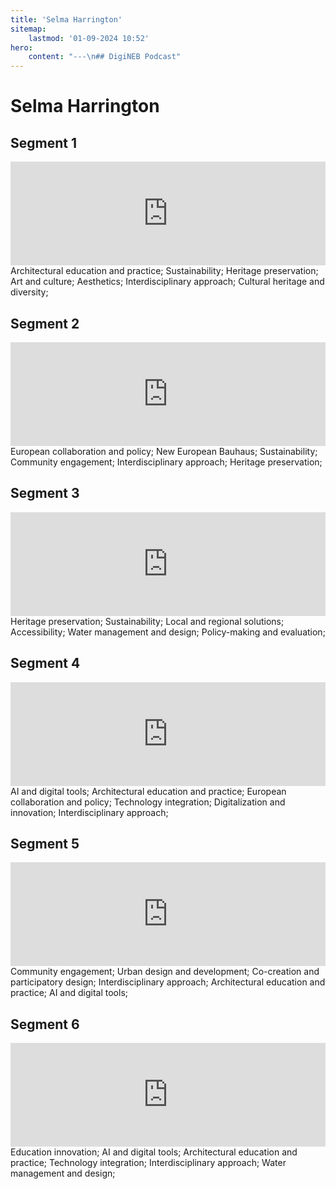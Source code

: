```yaml
---
title: 'Selma Harrington'
sitemap:
    lastmod: '01-09-2024 10:52'
hero:
    content: "---\n## DigiNEB Podcast"
---
```


# Selma Harrington

## Segment 1
<iframe width="100%" height="166" scrolling="no" frameborder="no" allow="autoplay" src="https://w.soundcloud.com/player/?url=https%3A//api.soundcloud.com/tracks/1908140471&color=%234b4815&auto_play=false&hide_related=false&show_comments=true&show_user=true&show_reposts=false&show_teaser=false"></iframe>
Architectural education and practice;
Sustainability;
Heritage preservation;
Art and culture;
Aesthetics;
Interdisciplinary approach;
Cultural heritage and diversity;

## Segment 2
<iframe width="100%" height="166" scrolling="no" frameborder="no" allow="autoplay" src="https://w.soundcloud.com/player/?url=https%3A//api.soundcloud.com/tracks/1908140915&color=%234b4815&auto_play=false&hide_related=false&show_comments=true&show_user=true&show_reposts=false&show_teaser=false"></iframe>
European collaboration and policy;
New European Bauhaus;
Sustainability;
Community engagement;
Interdisciplinary approach;
Heritage preservation;

## Segment 3
<iframe width="100%" height="166" scrolling="no" frameborder="no" allow="autoplay" src="https://w.soundcloud.com/player/?url=https%3A//api.soundcloud.com/tracks/1908141359&color=%234b4815&auto_play=false&hide_related=false&show_comments=true&show_user=true&show_reposts=false&show_teaser=false"></iframe>
Heritage preservation;
Sustainability;
Local and regional solutions;
Accessibility;
Water management and design;
Policy-making and evaluation;

## Segment 4
<iframe width="100%" height="166" scrolling="no" frameborder="no" allow="autoplay" src="https://w.soundcloud.com/player/?url=https%3A//api.soundcloud.com/tracks/1908141806&color=%234b4815&auto_play=false&hide_related=false&show_comments=true&show_user=true&show_reposts=false&show_teaser=false"></iframe>
AI and digital tools;
Architectural education and practice;
European collaboration and policy;
Technology integration;
Digitalization and innovation;
Interdisciplinary approach;

## Segment 5
<iframe width="100%" height="166" scrolling="no" frameborder="no" allow="autoplay" src="https://w.soundcloud.com/player/?url=https%3A//api.soundcloud.com/tracks/1908142217&color=%234b4815&auto_play=false&hide_related=false&show_comments=true&show_user=true&show_reposts=false&show_teaser=false"></iframe>
Community engagement;
Urban design and development;
Co-creation and participatory design;
Interdisciplinary approach;
Architectural education and practice;
AI and digital tools;

## Segment 6
<iframe width="100%" height="166" scrolling="no" frameborder="no" allow="autoplay" src="https://w.soundcloud.com/player/?url=https%3A//api.soundcloud.com/tracks/1908142718&color=%234b4815&auto_play=false&hide_related=false&show_comments=true&show_user=true&show_reposts=false&show_teaser=false"></iframe>
Education innovation;
AI and digital tools;
Architectural education and practice;
Technology integration;
Interdisciplinary approach;
Water management and design;